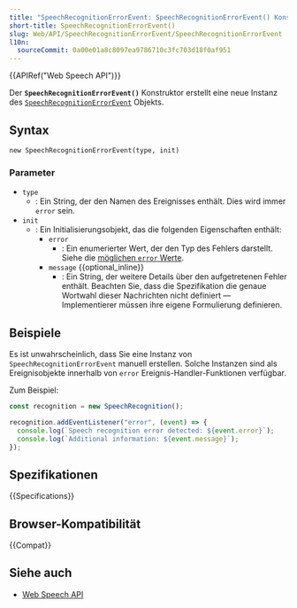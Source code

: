 ```yaml
---
title: "SpeechRecognitionErrorEvent: SpeechRecognitionErrorEvent() Konstruktor"
short-title: SpeechRecognitionErrorEvent()
slug: Web/API/SpeechRecognitionErrorEvent/SpeechRecognitionErrorEvent
l10n:
  sourceCommit: 0a00e01a8c8097ea9786710c3fc703d18f0af951
---
```


{{APIRef("Web Speech API")}}

Der **`SpeechRecognitionErrorEvent()`** Konstruktor erstellt eine neue Instanz des [`SpeechRecognitionErrorEvent`](/de/docs/Web/API/SpeechRecognitionErrorEvent) Objekts.

## Syntax

```js-nolint
new SpeechRecognitionErrorEvent(type, init)
```

### Parameter

- `type`
  - : Ein String, der den Namen des Ereignisses enthält. Dies wird immer `error` sein.
- `init`
  - : Ein Initialisierungsobjekt, das die folgenden Eigenschaften enthält:
    - `error`
      - : Ein enumerierter Wert, der den Typ des Fehlers darstellt. Siehe die [möglichen `error` Werte](/de/docs/Web/API/SpeechRecognitionErrorEvent/error#value).
    - `message` {{optional_inline}}
      - : Ein String, der weitere Details über den aufgetretenen Fehler enthält. Beachten Sie, dass die Spezifikation die genaue Wortwahl dieser Nachrichten nicht definiert — Implementierer müssen ihre eigene Formulierung definieren.

## Beispiele

Es ist unwahrscheinlich, dass Sie eine Instanz von `SpeechRecognitionErrorEvent` manuell erstellen. Solche Instanzen sind als Ereignisobjekte innerhalb von `error` Ereignis-Handler-Funktionen verfügbar.

Zum Beispiel:

```js
const recognition = new SpeechRecognition();

recognition.addEventListener("error", (event) => {
  console.log(`Speech recognition error detected: ${event.error}`);
  console.log(`Additional information: ${event.message}`);
});
```

## Spezifikationen

{{Specifications}}

## Browser-Kompatibilität

{{Compat}}

## Siehe auch

- [Web Speech API](/de/docs/Web/API/Web_Speech_API)
